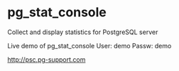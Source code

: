 # pg_stat_console

Collect and display statistics for PostgreSQL server

Live demo of pg_stat_console
User: demo
Passw: demo

http://psc.pg-support.com
